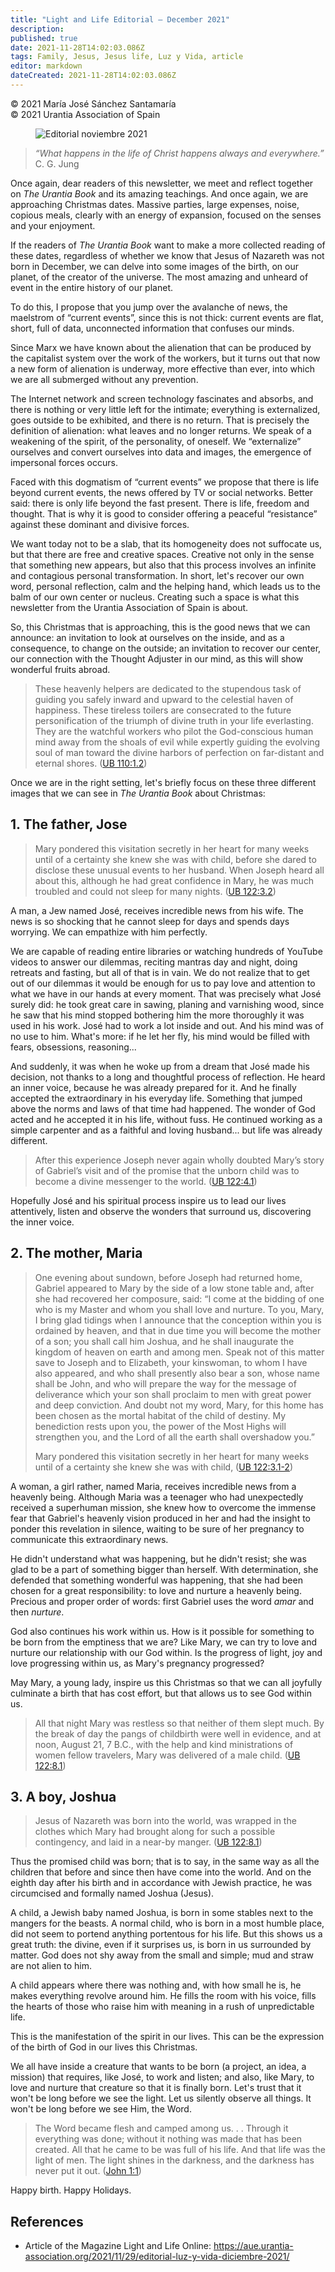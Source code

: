 ```yaml
---
title: "Light and Life Editorial – December 2021"
description: 
published: true
date: 2021-11-28T14:02:03.086Z
tags: Family, Jesus, Jesus life, Luz y Vida, article
editor: markdown
dateCreated: 2021-11-28T14:02:03.086Z
---
```


<p class="v-card v-sheet theme--light gray lighten-3 px-2">© 2021 María José Sánchez Santamaría<br>© 2021 Urantia Association of Spain</p>


<figure id="Figure_1" class="image urantiapedia">
<img src="/image/article/Luz_y_Vida/LyV_2021_12/Editorial-diciembre-2021.jpg" alt="Editorial noviembre 2021">
</figure>

> _“What happens in the life of Christ happens always and everywhere.”_ C. G. Jung

Once again, dear readers of this newsletter, we meet and reflect together on _The Urantia Book_ and its amazing teachings. And once again, we are approaching Christmas dates. Massive parties, large expenses, noise, copious meals, clearly with an energy of expansion, focused on the senses and your enjoyment.

If the readers of _The Urantia Book_ want to make a more collected reading of these dates, regardless of whether we know that Jesus of Nazareth was not born in December, we can delve into some images of the birth, on our planet, of the creator of the universe. The most amazing and unheard of event in the entire history of our planet.

To do this, I propose that you jump over the avalanche of news, the maelstrom of “current events”, since this is not thick: current events are flat, short, full of data, unconnected information that confuses our minds.

Since Marx we have known about the alienation that can be produced by the capitalist system over the work of the workers, but it turns out that now a new form of alienation is underway, more effective than ever, into which we are all submerged without any prevention.

The Internet network and screen technology fascinates and absorbs, and there is nothing or very little left for the intimate; everything is externalized, goes outside to be exhibited, and there is no return. That is precisely the definition of alienation: what leaves and no longer returns. We speak of a weakening of the spirit, of the personality, of oneself. We “externalize” ourselves and convert ourselves into data and images, the emergence of impersonal forces occurs.

Faced with this dogmatism of “current events” we propose that there is life beyond current events, the news offered by TV or social networks. Better said: there is only life beyond the fast present. There is life, freedom and thought. That is why it is good to consider offering a peaceful “resistance” against these dominant and divisive forces.

We want today not to be a slab, that its homogeneity does not suffocate us, but that there are free and creative spaces. Creative not only in the sense that something new appears, but also that this process involves an infinite and contagious personal transformation. In short, let's recover our own word, personal reflection, calm and the helping hand, which leads us to the balm of our own center or nucleus. Creating such a space is what this newsletter from the Urantia Association of Spain is about.

So, this Christmas that is approaching, this is the good news that we can announce: an invitation to look at ourselves on the inside, and as a consequence, to change on the outside; an invitation to recover our center, our connection with the Thought Adjuster in our mind, as this will show wonderful fruits abroad.

> These heavenly helpers are dedicated to the stupendous task of guiding you safely inward and upward to the celestial haven of happiness. These tireless toilers are consecrated to the future personification of the triumph of divine truth in your life everlasting. They are the watchful workers who pilot the God-conscious human mind away from the shoals of evil while expertly guiding the evolving soul of man toward the divine harbors of perfection on far-distant and eternal shores. ([UB 110:1.2](/en/The_Urantia_Book/110#p1_2))

Once we are in the right setting, let's briefly focus on these three different images that we can see in _The Urantia Book_ about Christmas:

## 1\. The father, Jose

> Mary pondered this visitation secretly in her heart for many weeks until of a certainty she knew she was with child, before she dared to disclose these unusual events to her husband. When Joseph heard all about this, although he had great confidence in Mary, he was much troubled and could not sleep for many nights. ([UB 122:3.2](/en/The_Urantia_Book/122#p3_2))

A man, a Jew named José, receives incredible news from his wife. The news is so shocking that he cannot sleep for days and spends days worrying. We can empathize with him perfectly.

We are capable of reading entire libraries or watching hundreds of YouTube videos to answer our dilemmas, reciting mantras day and night, doing retreats and fasting, but all of that is in vain. We do not realize that to get out of our dilemmas it would be enough for us to pay love and attention to what we have in our hands at every moment. That was precisely what José surely did: he took great care in sawing, planing and varnishing wood, since he saw that his mind stopped bothering him the more thoroughly it was used in his work. José had to work a lot inside and out. And his mind was of no use to him. What's more: if he let her fly, his mind would be filled with fears, obsessions, reasoning...

And suddenly, it was when he woke up from a dream that José made his decision, not thanks to a long and thoughtful process of reflection. He heard an inner voice, because he was already prepared for it. And he finally accepted the extraordinary in his everyday life. Something that jumped above the norms and laws of that time had happened. The wonder of God acted and he accepted it in his life, without fuss. He continued working as a simple carpenter and as a faithful and loving husband... but life was already different.

> After this experience Joseph never again wholly doubted Mary’s story of Gabriel’s visit and of the promise that the unborn child was to become a divine messenger to the world. ([UB 122:4.1](/en/The_Urantia_Book/122#p4_1))

Hopefully José and his spiritual process inspire us to lead our lives attentively, listen and observe the wonders that surround us, discovering the inner voice.

## 2\. The mother, Maria

> One evening about sundown, before Joseph had returned home, Gabriel appeared to Mary by the side of a low stone table and, after she had recovered her composure, said: “I come at the bidding of one who is my Master and whom you shall love and nurture. To you, Mary, I bring glad tidings when I announce that the conception within you is ordained by heaven, and that in due time you will become the mother of a son; you shall call him Joshua, and he shall inaugurate the kingdom of heaven on earth and among men. Speak not of this matter save to Joseph and to Elizabeth, your kinswoman, to whom I have also appeared, and who shall presently also bear a son, whose name shall be John, and who will prepare the way for the message of deliverance which your son shall proclaim to men with great power and deep conviction. And doubt not my word, Mary, for this home has been chosen as the mortal habitat of the child of destiny. My benediction rests upon you, the power of the Most Highs will strengthen you, and the Lord of all the earth shall overshadow you.”
> 
> Mary pondered this visitation secretly in her heart for many weeks until of a certainty she knew she was with child, ([UB 122:3.1-2](/en/The_Urantia_Book/122#p3_1))

A woman, a girl rather, named Maria, receives incredible news from a heavenly being. Although Maria was a teenager who had unexpectedly received a superhuman mission, she knew how to overcome the immense fear that Gabriel's heavenly vision produced in her and had the insight to ponder this revelation in silence, waiting to be sure of her pregnancy to communicate this extraordinary news.

He didn't understand what was happening, but he didn't resist; she was glad to be a part of something bigger than herself. With determination, she defended that something wonderful was happening, that she had been chosen for a great responsibility: to love and nurture a heavenly being. Precious and proper order of words: first Gabriel uses the word _amar_ and then _nurture_.

God also continues his work within us. How is it possible for something to be born from the emptiness that we are? Like Mary, we can try to love and nurture our relationship with our God within. Is the progress of light, joy and love progressing within us, as Mary's pregnancy progressed?

May Mary, a young lady, inspire us this Christmas so that we can all joyfully culminate a birth that has cost effort, but that allows us to see God within us.

> All that night Mary was restless so that neither of them slept much. By the break of day the pangs of childbirth were well in evidence, and at noon, August 21, 7 B.C., with the help and kind ministrations of women fellow travelers, Mary was delivered of a male child. ([UB 122:8.1](/en/The_Urantia_Book/122#p8_1))

## 3\. A boy, Joshua

> Jesus of Nazareth was born into the world, was wrapped in the clothes which Mary had brought along for such a possible contingency, and laid in a near-by manger. ([UB 122:8.1](/en/The_Urantia_Book/122#p8_1))

Thus the promised child was born; that is to say, in the same way as all the children that before and since then have come into the world. And on the eighth day after his birth and in accordance with Jewish practice, he was circumcised and formally named Joshua (Jesus).

A child, a Jewish baby named Joshua, is born in some stables next to the mangers for the beasts. A normal child, who is born in a most humble place, did not seem to portend anything portentous for his life. But this shows us a great truth: the divine, even if it surprises us, is born in us surrounded by matter. God does not shy away from the small and simple; mud and straw are not alien to him.

A child appears where there was nothing and, with how small he is, he makes everything revolve around him. He fills the room with his voice, fills the hearts of those who raise him with meaning in a rush of unpredictable life.

This is the manifestation of the spirit in our lives. This can be the expression of the birth of God in our lives this Christmas.

We all have inside a creature that wants to be born (a project, an idea, a mission) that requires, like José, to work and listen; and also, like Mary, to love and nurture that creature so that it is finally born. Let's trust that it won't be long before we see the light. Let us silently observe all things. It won't be long before we see Him, the Word.

> The Word became flesh and camped among us. . . Through it everything was done; without it nothing was made that has been created. All that he came to be was full of his life. And that life was the light of men. The light shines in the darkness, and the darkness has never put it out. ([John 1:1](/en/Bible/John/1#v1))

Happy birth. Happy Holidays.

## References

- Article of the Magazine Light and Life Online: https://aue.urantia-association.org/2021/11/29/editorial-luz-y-vida-diciembre-2021/

